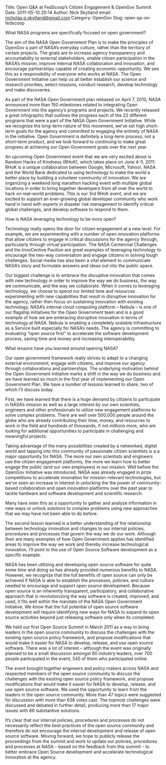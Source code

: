 Title: Open Q&A at FedScoop’s Citizen Engagement & OpenGov Summit
Date: 2011-05-10 20:14
Author: Nick Skytland
email: nicholas.g.skytland@gmail.com
Category: OpenGov
Slug: open-qa-on-fedscoop

What NASA programs are specifically focused on open government?

The aim of the NASA Open Government Plan is to make the principles of
OpenGov a part of NASA’s everyday culture, rather than the territory of
certain projects. The goals are to increase agency transparency and
accountability to external stakeholders, enable citizen participation in
the NASA’s mission, improve internal NASA collaboration and innovation,
and encourage partnerships capable of creating economic opportunity. We
see this as a responsibility of everyone who works at NASA. The Open
Government Initiative can help us all better establish our science and
research priorities, select missions, conduct research, develop
technology and make discoveries.

As part of the NASA Open Government plan released on April 7, 2010, NASA
announced more than 150 milestones related to integrating Open
Government into the agency’s programs and projects. We recently released
a great infographic that outlines the progress each of the 22 different
programs that were a part of the NASA Open Government Initiative. While
we recognize the long-term nature of this movement, we’ve set high
short-term goals for the agency and committed to engaging the entirety
of NASA in the initiative. Open Government is definitely a long-term
process, not a short-term product, and we look forward to continuing to
make great progress at achieving our Open Government goals over the next
year.

An upcoming Open Government event that we are very excited about is
Random Hacks of Kindness (RHoK), which takes place on June 4-5, 2011.
RHoK is a unique collaboration between Google, Microsoft, Yahoo!, NASA
and the World Bank dedicated to using technology to make the world a
better place by building a volunteer community of innovation. We are
organizing a weekend long marathon hacking event with multiple global
locations in order to bring together developers from all over the world
to hack on real-world problems. This is our 3rd RHoK event, and we are
excited to support an ever-growing global developer community who work
hand in hand with experts in disaster risk management to identify
critical global challenges, and develop software to respond to them.

How is NASA leveraging technology to be more open?

Technology really opens the door for citizen engagement at a new level.
For example, we are experimenting with a number of open innovation
platforms that allow citizens to engage in critical discussions for the
agency through, particularly through virtual participation. The NASA
Centennial Challenges and the InnoCentive Pavilion are great examples of
leveraging technology to encourage the two-way conversation and engage
citizens in solving tough challenges. Social media has also been a vital
element to communicate NASA’s story and formulate answers and ideas out
into the public space.

Our biggest challenge is to embrace the disruptive innovation that comes
with new technology in order to improve the way we do business, the way
we communicate, and the way we collaborate. When it comes to leveraging
technology, we choose to spend our limited time and resources
experimenting with new capabilities that result in disruptive innovation
for the agency, rather then focus on sustaining innovation with existing
technology. NASA’s internal cloud computing platform – Nebula – is one
of our flagship initiatives for the Open Government team and is a good
example of how we are embracing disruptive innovation in terms of
technology at NASA. Nebula is enabling a completely scalable
Infrastructure as a Service built especially for NASA’s needs. The
agency is committing to evaluating “open source first” to accelerate the
software development process, saving time and money and increasing
interoperability.

What lessons have you learned around opening NASA?

Our open government framework really strives to adapt to a changing
external environment, engage with citizens, and improve our agency
through collaborations and partnerships. The underlying motivation
behind the Open Government Initiative marks a shift in the way we do
business and we have learned so much in the first year of implementing
our Open Government Plan. We have a number of lessons learned to share,
two of which I’ll discuss today.

First, we have learned that there is a huge demand by citizens to
participate in NASA’s mission as well as a large interest by our own
scientists, engineers and other professionals to utilize new engagement
platforms to solve complex problems. There are well over 500,000 people
around the globe who are already contributing their time, money, and
resources to work in the field and hundreds of thousands, if not
millions more, who are looking for additional opportunities to
participate in challenging and meaningful projects.

Taking advantage of the many possibilities created by a networked,
digital world and tapping into this community of passionate citizen
scientists is a a major opportunity for NASA. The more our own
scientists and engineers use the citizen engagement platforms, the more
we learn how to better engage the public (and our own employees) in our
mission. Well before the OpenGov Initiative was introduced, NASA was
already engaged in prize competitions to accelerate innovation for
mission-relevant technologies, but we’ve seen an increase in interest in
unlocking the the power of community-based collaboration and open
innovation platforms over the past year to tackle hardware and software
development and scientific research.

Many have seen this as a opportunity to gather and analyze information
in new ways or unlock solutions to complex problems using new approaches
that we may have not been able to do before.

The second lesson learned is a better understanding of the relationship
between technology innovation and changes to our internal policies,
procedures and processes that govern the way we do our work. Although
their are many examples of how Open Government applies has identified
areas to improve the way we work and thereby increase technological
innovation, I’ll point to the use of Open Source Software development as
a specific example.

NASA has been utilizing and developing open source software for quite
some time and doing so has already provided numerous benefits to NASA.
However, we recognize that the full benefits of open source can only be
achieved if NASA is able to establish the processes, policies, and
culture needed to encourage and support open source development. Because
open source is an inherently transparent, participatory, and
collaborative approach that is revolutionizing the way software is
created, improved, and used, it fits well within the mandate of the NASA
Open Government Initiative. We know that the full potential of open
source software development will require identifying new ways for NASA
to expand its open source activities beyond just releasing software only
when its completed.

We held our first Open Source Summit in March 2011 as a way to bring
leaders in the open source community to discuss the challenges with the
existing open source policy framework, and propose modifications that
would make it easier for NASA to develop, release, and use open source
software. There was a lot of interest – although the event was
originally planned to be a small discussion amongst 60 industry leaders,
over 700 people participated in the event, 545 of them who participated
online.

The event brought together engineers and policy makers across NASA and
respected members of the open source community to discuss the challenges
with the existing open source policy framework, and propose
modifications that would make it easier for NASA to develop, release,
and use open source software. We used the opportunity to learn from the
leaders in the open source community. More than 47 topics were suggested
for discussion with more than 638 votes cast. The topmost challenges
were discussed and debated in further detail, producing more than 17
major issues with 66 substantive solutions.

It’s clear that our internal policies, procedures and processes do not
necessarily reflect the best practices of the open source community and
therefore do not encourage the internal development and release of open
source software. Moving forward, we hope to publicly release the
proceedings from the summit and work to update our policies, procedures
and processes at NASA – based on the feedback from this summit – to
better embrace Open Source development and accelerate technological
innovation at the agency.
